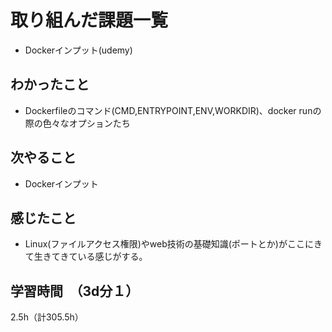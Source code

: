 # 取り組んだ課題一覧
- Dockerインプット(udemy)

## わかったこと
- Dockerfileのコマンド(CMD,ENTRYPOINT,ENV,WORKDIR)、docker runの際の色々なオプションたち

## 次やること
- Dockerインプット

## 感じたこと
- Linux(ファイルアクセス権限)やweb技術の基礎知識(ポートとか)がここにきて生きてきている感じがする。
  
## 学習時間　（3d分１）
2.5h（計305.5h）
